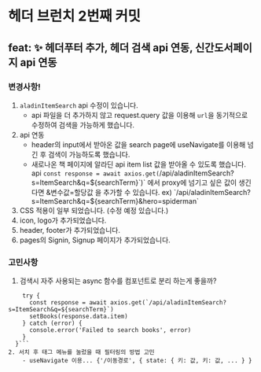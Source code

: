 # 헤더 브런치 2번째 커밋
##  feat: ✨ 헤더푸터 추가, 헤더 검색 api 연동, 신간도서페이지 api 연동

### 변경사항!
1. `aladinItemSearch` api 수정이 있습니다.
    - api 파일을 더 추가하지 않고 request.query 값을 이용해 `url`을 동기적으로 수정하여 검색을 가능하게 했습니다.
2. api 연동
    - header의 input에서 받아온 값을 search page에 useNavigate를 이용해 넘긴 후 검색이 가능하도록 했습니다.
    - 새로나온 책 페이지에 알라딘 api item list 값을 받아올 수 있도록 했습니다.
      api `const response = await axios.get(`/api/aladinItemSearch?s=ItemSearch&q=${searchTerm}`)`
      에서 proxy에 넘기고 싶은 값이 생긴다면 &변수값=할당값 을 추가할 수 있습니다.
        ex) `/api/aladinItemSearch?s=ItemSearch&q=${searchTerm}&hero=spiderman`
3. CSS 적용이 일부 되었습니다. (수정 예정 있습니다.)
4. icon, logo가 추가되었습니다.
5. header, footer가 추가되었습니다.
6. pages의 Signin, Signup 페이지가 추가되었습니다.

### 고민사항 
1. 검색시 자주 사용되는 async 함수를 컴포넌트로 분리 하는게 좋을까?
```const fetchSearch = async () => {
    try {
      const response = await axios.get(`/api/aladinItemSearch?s=ItemSearch&q=${searchTerm}`)
      setBooks(response.data.item)
    } catch (error) {
      console.error('Failed to search books', error)
    }
  }```
2. 서치 후 태그 메뉴를 눌렀을 때 필터링의 방법 고민
    - useNavigate 이용... {'/이동경로', { state: { 키: 값, 키: 값, ... } }
